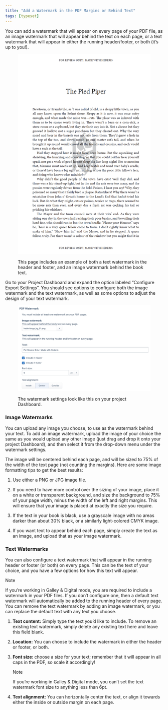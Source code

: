 ```yaml
---
title: "Add a Watermark in the PDF Margins or Behind Text"
tags: [typeset]
---
```

 
<html><body><section data-type="chapter" class="hsecchapter" data-hederis-type="hsecchapter" id="add-watermark" data-pi-attrs="id: add-watermark; data-tags: typeset;" role="doc-chapter" data-tags="typeset" data-author-name=" " data-book-title=" " title="Add a Watermark in the PDF Margins or Behind Text"><p class="hblkp" data-hederis-type="hblkp" id="p4jxWKqGJ">You can add a watermark that will appear on every page of your PDF file, as an image watermark that will appear behind the text on each page, or a text watermark that will appear in either the running header/footer, or both (it&#8217;s up to you!).</p><figure class="hwprfig" data-hederis-type="hwprfig" id="poEhTnxHg"><img data-hederis-type="hblkimg" class="hblkimg" id="p5T98tnMU" src="/images/watermark1.png" data-img-src="/images/watermark1.png"/><p class="hblkcaption" data-hederis-type="hblkcaption" id="pDplcPecK">This page includes an example of both a text watermark in the header and footer, and an image watermark behind the book text.</p></figure><p class="hblkp" data-hederis-type="hblkp" id="pwnYrtjgr">Go to your Project Dashboard and expand the option labeled &#8220;Configure Export Settings&#8221;. You should see options to configure both the image watermark and the text watermark, as well as some options to adjust the design of your text watermark.</p><figure class="hwprfig" data-hederis-type="hwprfig" id="pyzIU3DuU"><img data-hederis-type="hblkimg" class="hblkimg" id="p3Y87GSEf" src="/images/watermark2.png" data-img-src="/images/watermark2.png"/><p class="hblkcaption" data-hederis-type="hblkcaption" id="pw5u4zzPn">The watermark settings look like this on your project Dashboard.</p></figure><section class="hwprsubsection" data-hederis-type="hwprsubsection" id="pABOITaLv" data-type="subsection" title="Image Watermarks"><h1 data-hederis-type="hblktitle" class="hblktitle" id="pVyGZSgkv">Image Watermarks</h1><p class="hblkp" data-hederis-type="hblkp" id="p2hAzE5mE">You can upload any image you choose, to use as the watermark behind your text. To add an image watermark, upload the image of your choice the same as you would upload any other image (just drag and drop it onto your project Dashboard), and then select it from the drop-down menu under the watermark settings. </p><p class="hblkp" data-hederis-type="hblkp" id="pHIq2amNZ">The image will be centered behind each page, and will be sized to 75% of the width of the text page (not counting the margins). Here are some image formatting tips to get the best results: </p><ol class="hwprnumlist" data-hederis-type="hwprnumlist" id="pH2vw1p7e"><li class="hblkoli" data-hederis-type="hblkoli" id="liyqWTpbZc"><p class="hblkoli" data-hederis-type="hblklip" id="pYOLme56F">Use either a PNG or JPG image file.</p></li><li class="hblkoli" data-hederis-type="hblkoli" id="liofGrBRJg"><p class="hblkoli" data-hederis-type="hblklip" id="pyDr6E92U">If you need to have more control over the sizing of your image, place it on a white or transparent background, and size the background to 75% of your page width, minus the width of the left and right margins. This will ensure that your image is placed at exactly the size you require.</p></li><li class="hblkoli" data-hederis-type="hblkoli" id="liwKhh2iwA"><p class="hblkoli" data-hederis-type="hblklip" id="paqNqrePc">If the text in your book is black, use a grayscale image with no areas darker than about 30% black, or a similarly  light-colored CMYK image.</p></li><li class="hblkoli" data-hederis-type="hblkoli" id="liF6jWoaPf"><p class="hblkoli" data-hederis-type="hblklip" id="pKxSwzG8E">If you want text to appear behind each page, simply create the text as an image, and upload that as your image watermark.</p></li></ol></section><section class="hwprsubsection" data-hederis-type="hwprsubsection" id="pzwLGo4GL" data-type="subsection" title="Text Watermarks"><h1 data-hederis-type="hblktitle" class="hblktitle" id="ptGVw4cXE">Text Watermarks</h1><p class="hblkp" data-hederis-type="hblkp" id="pJSLmJ2pC">You can also configure a text watermark that will appear in the running header or footer (or both) on every page. This can be the text of your choice, and you have a few options for how this text will appear.</p><aside class="hwprbox box" data-hederis-type="hwprbox" id="p6ar53dlV" data-type="sidebar"><p class="hblktype" data-hederis-type="hblktype" id="p4HAB8CzT">Note</p><p class="hblkp" data-hederis-type="hblkp" id="p7mlgh4ip">If you&#8217;re working in Galley &amp; Digital mode, you are required to include a watermark in your PDF files. If you don&#8217;t configure one, then a default text watermark will automatically be added to the running header of every page. You can remove the text watermark by adding an image watermark, or you can replace the default text with any text you choose.</p></aside><ol class="hwprnumlist" data-hederis-type="hwprnumlist" id="pc7hrje4V"><li class="hblkoli" data-hederis-type="hblkoli" id="liYww0bqna"><p class="hblkoli" data-hederis-type="hblklip" id="pJxOtRtdd"><strong data-hederis-type="hspanstrong" id="pfIJmfC9n">Text content:</strong> Simply type the text you&#8217;d like to include. To remove an existing text watermark, simply delete any existing text here and leave this field blank.</p></li><li class="hblkoli" data-hederis-type="hblkoli" id="lifryPVzJ6"><p class="hblkoli" data-hederis-type="hblklip" id="p2JNdn7Xb"><strong class="hspanstrong" data-hederis-type="hspanstrong" id="pD1PD9uZw">Location:</strong> You can choose to include the watermark in either the header or footer, or both.</p></li><li class="hblkoli" data-hederis-type="hblkoli" id="litssBle1t"><p class="hblkoli" data-hederis-type="hblklip" id="pQ29Cyv24"><strong class="hspanstrong" data-hederis-type="hspanstrong" id="pJrVTEfjd">Font size: </strong>choose a size for your text; remember that it will appear in all caps in the PDF, so scale it accordingly! </p><aside class="hwprbox box" data-hederis-type="hwprbox" id="pFF4VJwmG" data-type="sidebar"><p class="hblktype" data-hederis-type="hblktype" id="pTDLJf4N0">Note</p><p class="hblkp" data-hederis-type="hblkp" id="p3uDuCBDh">If you&#8217;re working in Galley &amp; Digital mode, you can&#8217;t set the text watermark font size to anything less than 6pt.</p></aside></li><li class="hblkoli" data-hederis-type="hblkoli" id="liMs21bagP"><p class="hblkoli" data-hederis-type="hblklip" id="phqJDlBje"><strong class="hspanstrong" data-hederis-type="hspanstrong" id="pDEHIxGDo">Text alignment:</strong> You can horizontally center the text, or align it towards either the inside or outside margin on each page.</p></li></ol></section></section></body></html>
